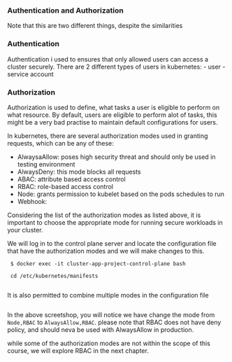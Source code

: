 ### Authentication and Authorization
Note that this are two different things, despite the similarities

### Authentication
Authentication i used to ensures that only allowed users can  access a 
cluster securely.
There are 2 different types of users in kubernetes:
    - user
    - service account

### Authorization
Authorization is used to define, what tasks a user is eligible
to perform on what resource. By default, users are eligible to
perform alot of tasks, this might be a very bad practise to maintain
default configurations for users.

In kubernetes, there are several authorization modes used in granting 
requests, which can be any of these:

- AlwaysaAllow: poses high security threat and should only be used in
                testing environment
- AlwaysDeny: this mode blocks all requests
- ABAC: attribute based access control
- RBAC: role-based access control
- Node: grants permission to kubelet based on the pods schedules to run 
- Webhook: 

Considering the list of the authorization modes as listed above,
it is important to choose the appropriate mode for running secure
workloads in your cluster.

We will log in to the control plane server and locate the configuration 
file that have the authorization modes and we will make changes to this.

` $ docker exec -it cluster-app-project-control-plane bash`

` cd /etc/kubernetes/manifests`

![]()

It is also permitted to combine multiple modes in the configuration file

![]()

In the above screetshop, you will notice we have change the mode from
`Node,RBAC` to `AlwaysAllow,RBAC`. please note that RBAC does not have deny  
policy, and should neva be used with AlwaysAllow in production.

while some of the authorization modes are not within the scope of this course,
we will explore RBAC in the next chapter.
